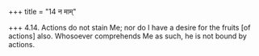 +++
title = "14 न माम्"

+++
4.14. Actions do not stain Me; nor do I have a desire for the fruits
\[of actions\] also. Whosoever comprehends Me as such, he is not bound
by actions.
